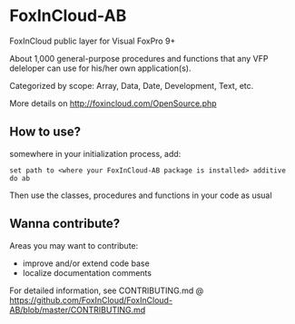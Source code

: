 # FoxInCloud-AB
FoxInCloud public layer for Visual FoxPro 9+

About 1,000 general-purpose procedures and functions that any VFP deleloper can use for his/her own application(s).

Categorized by scope: Array, Data, Date, Development, Text, etc.

More details on http://foxincloud.com/OpenSource.php

## How to use?

somewhere in your initialization process, add:
```foxpro
set path to <where your FoxInCloud-AB package is installed> additive
do ab
```

Then use the classes, procedures and functions in your code as usual

## Wanna contribute?

Areas you may want to contribute:
- improve and/or extend code base
- localize documentation comments

For detailed information, see CONTRIBUTING.md @ https://github.com/FoxInCloud/FoxInCloud-AB/blob/master/CONTRIBUTING.md
